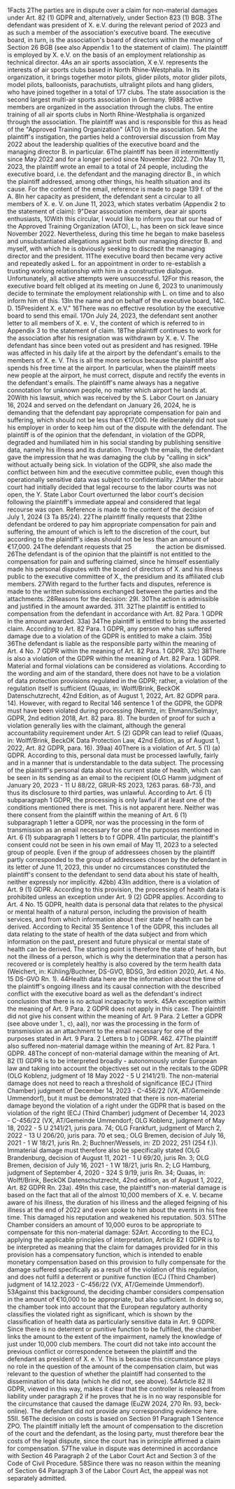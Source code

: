 1Facts
2The parties are in dispute over a claim for non-material damages under Art. 82 (1) GDPR and, alternatively, under Section 823 (1) BGB.
3The defendant was president of X. e.V. during the relevant period of 2023 and as such a member of the association's executive board. The executive board, in turn, is the association's board of directors within the meaning of Section 26 BGB (see also Appendix 1 to the statement of claim). The plaintiff is employed by X. e.V. on the basis of an employment relationship as technical director.
4As an air sports association, X e.V. represents the interests of air sports clubs based in North Rhine-Westphalia. In its organization, it brings together motor pilots, glider pilots, motor glider pilots, model pilots, balloonists, parachutists, ultralight pilots and hang gliders, who have joined together in a total of 177 clubs. The state association is the second largest multi-air sports association in Germany. 9988 active members are organized in the association through the clubs. The entire training of all air sports clubs in North Rhine-Westphalia is organized through the association. The plaintiff was and is responsible for this as head of the "Approved Training Organization" (ATO) in the association.
5At the plaintiff's instigation, the parties held a controversial discussion from May 2022 about the leadership qualities of the executive board and the managing director B. in particular.
6The plaintiff has been ill intermittently since May 2022 and for a longer period since November 2022.
7On May 11, 2023, the plaintiff wrote an email to a total of 24 people, including the executive board, i.e. the defendant and the managing director B., in which the plaintiff addressed, among other things, his health situation and its cause. For the content of the email, reference is made to page 139 f. of the A.
8In her capacity as president, the defendant sent a circular to all members of X. e. V. on June 11, 2023, which states verbatim (Appendix 2 to the statement of claim):
9"Dear association members, dear air sports enthusiasts,
10With this circular, I would like to inform you that our head of the Approved Training Organization (ATO), L., has been on sick leave since November 2022. Nevertheless, during this time he began to make baseless and unsubstantiated allegations against both our managing director B. and myself, with which he is obviously seeking to discredit the managing director and the president.
11The executive board then became very active and repeatedly asked L. for an appointment in order to re-establish a trusting working relationship with him in a constructive dialogue. Unfortunately, all active attempts were unsuccessful.
12For this reason, the executive board felt obliged at its meeting on June 6, 2023 to unanimously decide to terminate the employment relationship with L. on time and to also inform him of this.
13In the name and on behalf of the executive board,
14C. D.
15President X. e.V."
16There was no effective resolution by the executive board to send this email.
17On July 24, 2023, the defendant sent another letter to all members of X. e. V., the content of which is referred to in Appendix 3 to the statement of claim.
18The plaintiff continues to work for the association after his resignation was withdrawn by X. e. V. The defendant has since been voted out as president and has resigned.
19He was affected in his daily life at the airport by the defendant's emails to the members of X. e. V. This is all the more serious because the plaintiff also spends his free time at the airport. In particular, when the plaintiff meets new people at the airport, he must correct, dispute and rectify the events in the defendant's emails. The plaintiff's name always has a negative connotation for unknown people, no matter which airport he lands at.
20With his lawsuit, which was received by the S. Labor Court on January 16, 2024 and served on the defendant on January 26, 2024, he is demanding that the defendant pay appropriate compensation for pain and suffering, which should not be less than €17,000. He deliberately did not sue his employer in order to keep him out of the dispute with the defendant. The plaintiff is of the opinion that the defendant, in violation of the GDPR, degraded and humiliated him in his social standing by publishing sensitive data, namely his illness and its duration. Through the emails, the defendant gave the impression that he was damaging the club by "calling in sick" without actually being sick. In violation of the GDPR, she also made the conflict between him and the executive committee public, even though this operationally sensitive data was subject to confidentiality. 21After the labor court had initially decided that legal recourse to the labor courts was not open, the Y. State Labor Court overturned the labor court's decision following the plaintiff's immediate appeal and considered that legal recourse was open. Reference is made to the content of the decision of July 1, 2024 (3 Ta 85/24).
22The plaintiff finally requests that
23the defendant be ordered to pay him appropriate compensation for pain and suffering, the amount of which is left to the discretion of the court, but according to the plaintiff's ideas should not be less than an amount of €17,000.
24The defendant requests that
25              the action be dismissed.
26The defendant is of the opinion that the plaintiff is not entitled to the compensation for pain and suffering claimed, since he himself essentially made his personal disputes with the board of directors of X. and his illness public to the executive committee of X., the presidium and its affiliated club members.
27With regard to the further facts and disputes, reference is made to the written submissions exchanged between the parties and the attachments.
28Reasons for the decision:
29I.
30The action is admissible and justified in the amount awarded.
311.
32The plaintiff is entitled to compensation from the defendant in accordance with Art. 82 Para. 1 GDPR in the amount awarded.
33a)
34The plaintiff is entitled to bring the asserted claim. According to Art. 82 Para. 1 GDPR, any person who has suffered damage due to a violation of the GDPR is entitled to make a claim.
35b)
36The defendant is liable as the responsible party within the meaning of Art. 4 No. 7 GDPR within the meaning of Art. 82 Para. 1 GDPR.
37c)
38There is also a violation of the GDPR within the meaning of Art. 82 Para. 1 GDPR. Material and formal violations can be considered as violations. According to the wording and aim of the standard, there does not have to be a violation of data protection provisions regulated in the GDPR; rather, a violation of the regulation itself is sufficient (Quaas, in: Wolff/Brink, BeckOK Datenschutzrecht, 42nd Edition, as of August 1, 2022, Art. 82 GDPR para. 14). However, with regard to Recital 146 sentence 1 of the GDPR, the GDPR must have been violated during processing (Nemitz, in: Ehmann/Selmayr, GDPR, 2nd edition 2018, Art. 82 para. 8). The burden of proof for such a violation generally lies with the claimant, although the general accountability requirement under Art. 5 (2) GDPR can lead to relief (Quaas, in: Wolff/Brink, BeckOK Data Protection Law, 42nd Edition, as of August 1, 2022, Art. 82 GDPR, para. 16).
39aa)
40There is a violation of Art. 5 (1) (a) GDPR. According to this, personal data must be processed lawfully, fairly and in a manner that is understandable to the data subject. The processing of the plaintiff's personal data about his current state of health, which can be seen in its sending as an email to the recipient (OLG Hamm judgment of January 20, 2023 - 11 U 88/22, GRUR-RS 2023, 1263 paras. 68-73), and thus its disclosure to third parties, was unlawful. According to Art. 6 (1) subparagraph 1 GDPR, the processing is only lawful if at least one of the conditions mentioned there is met. This is not apparent here. Neither was there consent from the plaintiff within the meaning of Art. 6 (1) subparagraph 1 letter a GDPR, nor was the processing in the form of transmission as an email necessary for one of the purposes mentioned in Art. 6 (1) subparagraph 1 letters b to f GDPR. 41In particular, the plaintiff's consent could not be seen in his own email of May 11, 2023 to a selected group of people. Even if the group of addressees chosen by the plaintiff partly corresponded to the group of addressees chosen by the defendant in its letter of June 11, 2023, this under no circumstances constituted the plaintiff's consent to the defendant to send data about his state of health, neither expressly nor implicitly.
42bb)
43In addition, there is a violation of Art. 9 (1) GDPR. According to this provision, the processing of health data is prohibited unless an exception under Art. 9 (2) GDPR applies. According to Art. 4 No. 15 GDPR, health data is personal data that relates to the physical or mental health of a natural person, including the provision of health services, and from which information about their state of health can be derived. According to Recital 35 Sentence 1 of the GDPR, this includes all data relating to the state of health of the data subject and from which information on the past, present and future physical or mental state of health can be derived. The starting point is therefore the state of health, but not the illness of a person, which is why the determination that a person has recovered or is completely healthy is also covered by the term health data (Weichert, in: Kühling/Buchner, DS-GVO, BDSG, 3rd edition 2020, Art. 4 No. 15 DS-GVO Rn. 1).
44Health data here are the information about the time of the plaintiff's ongoing illness and its causal connection with the described conflict with the executive board as well as the defendant's indirect conclusion that there is no actual incapacity to work.
45An exception within the meaning of Art. 9 Para. 2 GDPR does not apply in this case. The plaintiff did not give his consent within the meaning of Art. 9 Para. 2 Letter a GDPR (see above under 1., c), aa)), nor was the processing in the form of transmission as an attachment to the email necessary for one of the purposes stated in Art. 9 Para. 2 Letters b to j GDPR.
462.
47The plaintiff also suffered non-material damage within the meaning of Art. 82 Para. 1 GDPR.
48The concept of non-material damage within the meaning of Art. 82 (1) GDPR is to be interpreted broadly - autonomously under European law and taking into account the objectives set out in the recitals to the GDPR (OLG Koblenz, judgment of 18 May 2022 - 5 U 2141/21). The non-material damage does not need to reach a threshold of significance (ECJ (Third Chamber) judgment of December 14, 2023 - C-456/22 (VX, AT/Gemeinde Ummendorf), but it must be demonstrated that there is non-material damage beyond the violation of a right under the GDPR that is based on the violation of the right (ECJ (Third Chamber) judgment of December 14, 2023 - C-456/22 (VX, AT/Gemeinde Ummendorf; OLG Koblenz, judgment of May 18, 2022 - 5 U 2141/21, juris para. 74; OLG Frankfurt, judgment of March 2, 2022 - 13 U 206/20, juris para. 70 et seq.; OLG Bremen, decision of July 16, 2021 - 1 W 18/21, juris Rn. 2; Buchner/Wessels, in: ZD 2022, 251 (254 f.)). Immaterial damage must therefore also be specifically stated (OLG Brandenburg, decision of August 11, 2021 - 1 U 69/20, juris Rn. 3; OLG Bremen, decision of July 16, 2021 - 1 W 18/21, juris Rn. 2; LG Hamburg, judgment of September 4, 2020 - 324 S 9/19, juris Rn. 34; Quaas, in: Wolff/Brink, BeckOK Datenschutzrecht, 42nd edition, as of August 1, 2022, Art. 82 GDPR Rn. 23a). 49In this case, the plaintiff's non-material damage is based on the fact that all of the almost 10,000 members of X. e. V. became aware of his illness, the duration of his illness and the alleged feigning of his illness at the end of 2022 and even spoke to him about the events in his free time. This damaged his reputation and weakened his reputation.
503.
51The Chamber considers an amount of 10,000 euros to be appropriate to compensate for this non-material damage:
52Art. According to the ECJ, applying the applicable principles of interpretation, Article 82 I GDPR is to be interpreted as meaning that the claim for damages provided for in this provision has a compensatory function, which is intended to enable monetary compensation based on this provision to fully compensate for the damage suffered specifically as a result of the violation of this regulation, and does not fulfil a deterrent or punitive function (ECJ (Third Chamber) judgment of 14.12.2023 - C-456/22 (VX, AT/Gemeinde Ummendorf).
53Against this background, the deciding chamber considers compensation in the amount of €10,000 to be appropriate, but also sufficient. In doing so, the chamber took into account that the European regulatory authority classifies the violated right as significant, which is shown by the classification of health data as particularly sensitive data in Art. 9 GDPR. Since there is no deterrent or punitive function to be fulfilled, the chamber links the amount to the extent of the impairment, namely the knowledge of just under 10,000 club members. The court did not take into account the previous conflict or correspondence between the plaintiff and the defendant as president of X. e. V. This is because this circumstance plays no role in the question of the amount of the compensation claim, but was relevant to the question of whether the plaintiff had consented to the dissemination of his data (which he did not, see above).
54Article 82 III GDPR, viewed in this way, makes it clear that the controller is released from liability under paragraph 2 if he proves that he is in no way responsible for the circumstance that caused the damage (EuZW 2024, 270 Rn. 93, beck-online). The defendant did not provide any corresponding evidence here.
55II.
56The decision on costs is based on Section 91 Paragraph 1 Sentence ZPO. The plaintiff initially left the amount of compensation to the discretion of the court and the defendant, as the losing party, must therefore bear the costs of the legal dispute, since the court has in principle affirmed a claim for compensation.
57The value in dispute was determined in accordance with Section 46 Paragraph 2 of the Labor Court Act and Section 3 of the Code of Civil Procedure.
58Since there was no reason within the meaning of Section 64 Paragraph 3 of the Labor Court Act, the appeal was not separately admitted.
